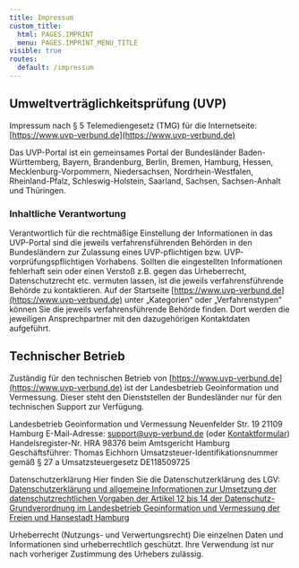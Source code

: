```yaml
---
title: Impressum
custom_title:
  html: PAGES.IMPRINT
  menu: PAGES.IMPRINT_MENU_TITLE
visible: true
routes:
  default: /impressum
---
```


## Umweltverträglichkeitsprüfung (UVP)

Impressum nach § 5 Telemediengesetz (TMG) für die Internetseite:
[https://www.uvp-verbund.de](https://www.uvp-verbund.de)

Das UVP-Portal ist ein gemeinsames Portal der Bundesländer Baden-Württemberg, Bayern, Brandenburg, Berlin, Bremen, Hamburg, Hessen, Mecklenburg-Vorpommern, Niedersachsen, Nordrhein-Westfalen, Rheinland-Pfalz, Schleswig-Holstein, Saarland, Sachsen, Sachsen-Anhalt und Thüringen.

### Inhaltliche Verantwortung

Verantwortlich für die rechtmäßige Einstellung der Informationen in das UVP-Portal sind die jeweils verfahrensführenden Behörden in den Bundesländern zur Zulassung eines UVP-pflichtigen bzw. UVP-vorprüfungspflichtigen Vorhabens. Sollten die eingestellten Informationen fehlerhaft sein oder einen Verstoß z.B. gegen das Urheberrecht, Datenschutzrecht etc. vermuten lassen, ist die jeweils verfahrensführende Behörde zu kontaktieren. Auf der Startseite [https://www.uvp-verbund.de](https://www.uvp-verbund.de) unter „Kategorien“ oder „Verfahrenstypen“ können Sie die jeweils verfahrensführende Behörde finden. Dort werden die jeweiligen Ansprechpartner mit den dazugehörigen Kontaktdaten aufgeführt.

## Technischer Betrieb

Zuständig für den technischen Betrieb von [https://www.uvp-verbund.de](https://www.uvp-verbund.de) ist der Landesbetrieb Geoinformation und Vermessung. Dieser steht den Dienststellen der Bundesländer nur für den technischen Support zur Verfügung.

Landesbetrieb Geoinformation und Vermessung
Neuenfelder Str. 19
21109 Hamburg
E-Mail-Adresse: [support@uvp-verbund.de](mailto:support@uvp-verbund.de) (oder [Kontaktformular](/contact "UVP - Kontakt"))
Handelsregister-Nr. HRA 98376 beim Amtsgericht Hamburg
Geschäftsführer: Thomas Eichhorn
Umsatzsteuer-Identifikationsnummer gemäß § 27 a Umsatzsteuergesetz DE118509725


Datenschutzerklärung
Hier finden Sie die Datenschutzerklärung des LGV:
[Datenschutzerklärung und allgemeine Informationen zur Umsetzung der datenschutzrechtlichen Vorgaben der Artikel 12 bis 14 der Datenschutz-Grundverordnung im Landesbetrieb Geoinformation und Vermessung der Freien und Hansestadt Hamburg](https://www.hamburg.de/bsw/datenschutzerklaerung/?target=_blank "Datenschutzerklärung des LGV")


Urheberrecht (Nutzungs- und Verwertungsrecht)
Die einzelnen Daten und Informationen sind urheberrechtlich geschützt. Ihre Verwendung ist nur nach vorheriger Zustimmung des Urhebers zulässig.
